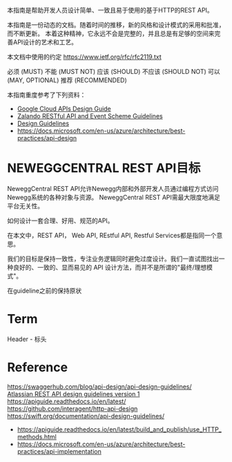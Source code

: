 
本指南是帮助开发人员设计简单、一致且易于使用的基于HTTP的REST API。  

本指南是一份动态的文档。随着时间的推移，新的风格和设计模式的采用和批准，而不断更新。 本着这种精神，它永远不会是完整的，并且总是有足够的空间来完善API设计的艺术和工艺。

本文档中使用的约定
https://www.ietf.org/rfc/rfc2119.txt

必须 (MUST)
不能 (MUST NOT)
应该 (SHOULD)
不应该 (SHOULD NOT)
可以 (MAY, OPTIONAL)
推荐 (RECOMMENDED)


本指南重度参考了下列资料：
- [Google Cloud APIs Design Guide](https://cloud.google.com/apis/design/)  
- [Zalando RESTful API and Event Scheme Guidelines](http://zalando.github.io/restful-api-guidelines/)  
- [Design Guidelines](http://apistylebook.com/design/guidelines/)  
- https://docs.microsoft.com/en-us/azure/architecture/best-practices/api-design

# NEWEGGCENTRAL REST API目标
NeweggCentral REST API允许Newegg内部和外部开发人员通过编程方式访问Newegg系统的各种对象与资源。
NeweggCentral REST API需最大限度地满足平台无关性。

如何设计一套合理、好用、规范的API。

在本文中，REST API， Web API, REstful API, Restful Services都是指同一个意思。

我们的目标是保持一致性，专注业务逻辑同时避免过度设计。我们一直试图找出一种良好的、一致的、显而易见的 API 设计方法，而并不是所谓的"最终/理想模式"。

在guideline之前的保持原状


# Term
Header - 标头



# Reference
https://swaggerhub.com/blog/api-design/api-design-guidelines/  
[Atlassian REST API design guidelines version 1](https://developer.atlassian.com/server/framework/atlassian-sdk/atlassian-rest-api-design-guidelines-version-1/)  
https://apiguide.readthedocs.io/en/latest/  
https://github.com/interagent/http-api-design  
https://swift.org/documentation/api-design-guidelines/  


- https://apiguide.readthedocs.io/en/latest/build_and_publish/use_HTTP_methods.html
- https://docs.microsoft.com/en-us/azure/architecture/best-practices/api-implementation
